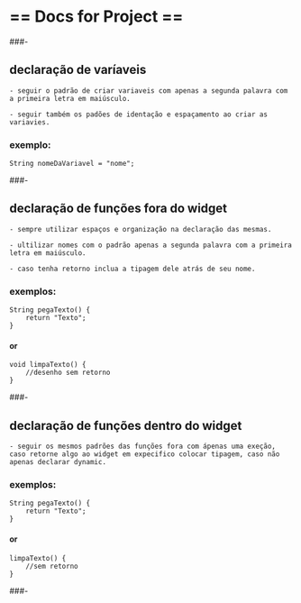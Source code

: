 # == Docs for Project ==

###-

## declaração de varíaveis

    - seguir o padrão de criar variaveis com apenas a segunda palavra com a primeira letra em maiúsculo.

    - seguir também os padões de identação e espaçamento ao criar as variavies.

### exemplo:
    String nomeDaVariavel = "nome";

###-

## declaração de funções fora do widget

    - sempre utilizar espaços e organização na declaração das mesmas.

    - ultilizar nomes com o padrão apenas a segunda palavra com a primeira letra em maiúsculo.

    - caso tenha retorno inclua a tipagem dele atrás de seu nome.

### exemplos:
    String pegaTexto() {
        return "Texto";
    }

#### or
    void limpaTexto() {
        //desenho sem retorno
    }

###-

## declaração de funções dentro do widget

    - seguir os mesmos padrões das funções fora com ápenas uma exeção, caso retorne algo ao widget em expecifico colocar tipagem, caso não apenas declarar dynamic.

### exemplos:

    String pegaTexto() {
        return "Texto";
    }

#### or
    limpaTexto() {
        //sem retorno
    }

###-